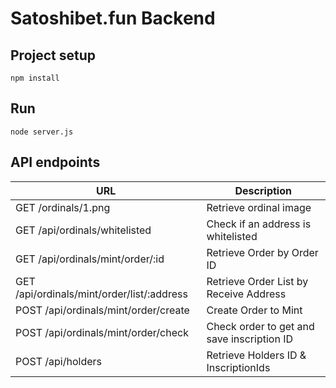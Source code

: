 # Satoshibet.fun Backend

## Project setup
```
npm install
```

## Run
```
node server.js
```

## API endpoints
|URL|Description|
|----|-------|
|GET  /ordinals/1.png|Retrieve ordinal image|
|GET  /api/ordinals/whitelisted|Check if an address is whitelisted|
|GET  /api/ordinals/mint/order/:id|Retrieve Order by Order ID|  
|GET  /api/ordinals/mint/order/list/:address|Retrieve Order List by Receive Address|
|POST /api/ordinals/mint/order/create|Create Order to Mint|
|POST /api/ordinals/mint/order/check|Check order to get and save inscription ID|
|POST /api/holders|Retrieve Holders ID & InscriptionIds|

